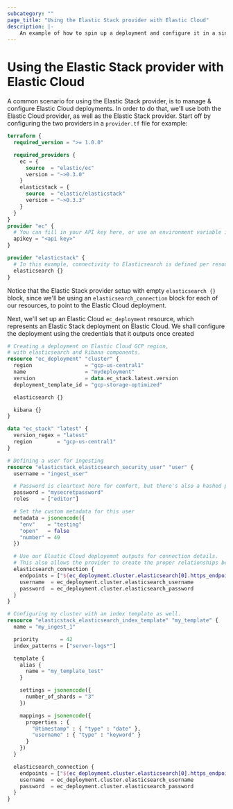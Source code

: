 ```yaml
---
subcategory: ""
page_title: "Using the Elastic Stack provider with Elastic Cloud"
description: |-
    An example of how to spin up a deployment and configure it in a single plan.
---
```


# Using the Elastic Stack provider with Elastic Cloud

A common scenario for using the Elastic Stack provider, is to manage & configure Elastic Cloud deployments.
In order to do that, we'll use both the Elastic Cloud provider, as well as the Elastic Stack provider.
Start off by configuring the two providers in a `provider.tf` file for example:

```terraform
terraform {
  required_version = ">= 1.0.0"

  required_providers {
    ec = {
      source  = "elastic/ec"
      version = "~>0.3.0"
    }
    elasticstack = {
      source  = "elastic/elasticstack"
      version = "~>0.3.3"
    }
  }
}
provider "ec" {
  # You can fill in your API key here, or use an environment variable instead
  apikey = "<api key>"
}

provider "elasticstack" {
  # In this example, connectivity to Elasticsearch is defined per resource
  elasticsearch {}
}
```

Notice that the Elastic Stack  provider setup with empty `elasticsearch {}` block, since we'll be using an `elasticsearch_connection` block
for each of our resources, to point to the Elastic Cloud deployment.

Next, we'll set up an Elastic Cloud `ec_deployment` resource, which represents an Elastic Stack deployment on Elastic Cloud.
We shall configure the deployment using the credentials that it outputs once created

```terraform
# Creating a deployment on Elastic Cloud GCP region,
# with elasticsearch and kibana components.
resource "ec_deployment" "cluster" {
  region                 = "gcp-us-central1"
  name                   = "mydeployment"
  version                = data.ec_stack.latest.version
  deployment_template_id = "gcp-storage-optimized"

  elasticsearch {}

  kibana {}
}

data "ec_stack" "latest" {
  version_regex = "latest"
  region        = "gcp-us-central1"
}

# Defining a user for ingesting
resource "elasticstack_elasticsearch_security_user" "user" {
  username = "ingest_user"

  # Password is cleartext here for comfort, but there's also a hashed password option
  password = "mysecretpassword"
  roles    = ["editor"]

  # Set the custom metadata for this user
  metadata = jsonencode({
    "env"    = "testing"
    "open"   = false
    "number" = 49
  })

  # Use our Elastic Cloud deployemnt outputs for connection details.
  # This also allows the provider to create the proper relationships between the two resources.
  elasticsearch_connection {
    endpoints = ["${ec_deployment.cluster.elasticsearch[0].https_endpoint}"]
    username  = ec_deployment.cluster.elasticsearch_username
    password  = ec_deployment.cluster.elasticsearch_password
  }
}

# Configuring my cluster with an index template as well.
resource "elasticstack_elasticsearch_index_template" "my_template" {
  name = "my_ingest_1"

  priority       = 42
  index_patterns = ["server-logs*"]

  template {
    alias {
      name = "my_template_test"
    }

    settings = jsonencode({
      number_of_shards = "3"
    })

    mappings = jsonencode({
      properties : {
        "@timestamp" : { "type" : "date" },
        "username" : { "type" : "keyword" }
      }
    })
  }

  elasticsearch_connection {
    endpoints = ["${ec_deployment.cluster.elasticsearch[0].https_endpoint}"]
    username  = ec_deployment.cluster.elasticsearch_username
    password  = ec_deployment.cluster.elasticsearch_password
  }
}
```
